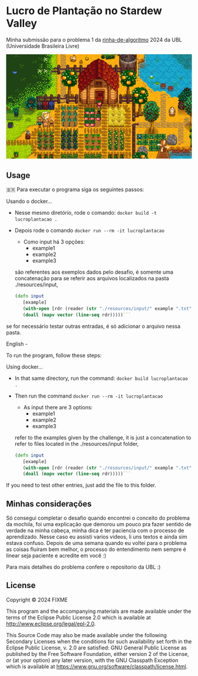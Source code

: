 # Lucro de Plantação no Stardew Valley

Minha submissão para o problema 1 da [rinha-de-algoritmo](https://github.com/Universidade-Livre/rinha-de-algoritmos) 2024 da UBL 
(Universidade Brasileira Livre)


![stardew-valley](./resources/stardew-valley.png)


## Usage
🇧🇷
Para executar o programa siga os seguintes passos:

Usando o docker...
 * Nesse mesmo diretório, rode o comando: `docker build -t lucroplantacao .`
 * Depois rode o comando `docker run --rm -it lucroplantacao`
   * Como input há 3 opções: 
      - example1
      - example2
      - example3 
 
   são referentes aos exemplos dados pelo desafio, é somente uma concatenação para se referir
      aos arquivos localizados na pasta ./resources/input,
     ```clojure 
     (defn input
        [example]
        (with-open [rdr (reader (str "./resources/input/" example ".txt"))]
        (doall (mapv vector (line-seq rdr)))))```
   
  se for necessário testar outras entradas, é só adicionar o arquivo nessa pasta.

English -

To run the program, follow these steps:

Using docker...
* In that same directory, run the command: `docker build lucroplantacao .`
* Then run the command `docker run --rm -it lucroplantacao`
    * As input there are 3 options:
        - example1
        - example2
        - example3

  refer to the examples given by the challenge, it is just a concatenation to refer
  to files located in the ./resources/input folder,
    ```clojure 
    (defn input
       [example]
       (with-open [rdr (reader (str "./resources/input/" example ".txt"))]
       (doall (mapv vector (line-seq rdr)))))```

If you need to test other entries, just add the file to this folder.

## Minhas considerações

Só consegui completar o desafio quando encontrei o conceito do problema da mochila,
foi uma explicação que demorou um pouco pra fazer sentido de verdade na minha cabeça,
minha dica é ter paciencia com o processo de aprendizado. Nesse caso eu assisti varios
videos, li uns textos e ainda sim estava confuso. Depois de uma semana quando eu voltei
para o problema as coisas fluiram bem melhor, o processo do entendimento nem sempre é linear
seja paciente e acredite em você :)

Para mais detalhes do problema confere o repositorio da UBL :)
## License

Copyright © 2024 FIXME

This program and the accompanying materials are made available under the
terms of the Eclipse Public License 2.0 which is available at
http://www.eclipse.org/legal/epl-2.0.

This Source Code may also be made available under the following Secondary
Licenses when the conditions for such availability set forth in the Eclipse
Public License, v. 2.0 are satisfied: GNU General Public License as published by
the Free Software Foundation, either version 2 of the License, or (at your
option) any later version, with the GNU Classpath Exception which is available
at https://www.gnu.org/software/classpath/license.html.
